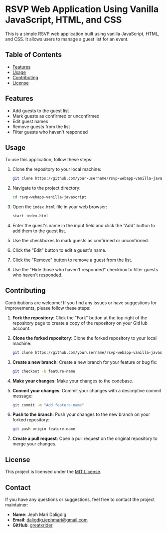 # RSVP Web Application Using Vanilla JavaScript, HTML, and CSS

This is a simple RSVP web application built using vanilla JavaScript, HTML, and CSS. It allows users to manage a guest list for an event.

## Table of Contents

- [Features](#features)
- [Usage](#usage)
- [Contributing](#contributing)
- [License](#license)

## Features

- Add guests to the guest list
- Mark guests as confirmed or unconfirmed
- Edit guest names
- Remove guests from the list
- Filter guests who haven't responded

## Usage

To use this application, follow these steps:

1. Clone the repository to your local machine:
    ```bash
    git clone https://github.com/your-username/rsvp-webapp-vanilla-javascript.git
    ```

2. Navigate to the project directory:
    ```bash
    cd rsvp-webapp-vanilla-javascript
    ```

3. Open the `index.html` file in your web browser:
    ```bash
    start index.html
    ```

4. Enter the guest's name in the input field and click the "Add" button to add them to the guest list.
5. Use the checkboxes to mark guests as confirmed or unconfirmed.
6. Click the "Edit" button to edit a guest's name.
7. Click the "Remove" button to remove a guest from the list.
8. Use the "Hide those who haven't responded" checkbox to filter guests who haven't responded.

## Contributing

Contributions are welcome! If you find any issues or have suggestions for improvements, please follow these steps:

1. **Fork the repository**: Click the "Fork" button at the top right of the repository page to create a copy of the repository on your GitHub account.

2. **Clone the forked repository**: Clone the forked repository to your local machine:
    ```bash
    git clone https://github.com/yourusername/rsvp-webapp-vanilla-javascript.git
    ```

3. **Create a new branch**: Create a new branch for your feature or bug fix:
    ```bash
    git checkout -b feature-name
    ```

4. **Make your changes**: Make your changes to the codebase.

5. **Commit your changes**: Commit your changes with a descriptive commit message:
    ```bash
    git commit -m "Add feature-name"
    ```

6. **Push to the branch**: Push your changes to the new branch on your forked repository:
    ```bash
    git push origin feature-name
    ```

7. **Create a pull request**: Open a pull request on the original repository to merge your changes.

## License

This project is licensed under the [MIT License](LICENSE).

## Contact

If you have any questions or suggestions, feel free to contact the project maintainer:

- **Name**: Jeph Mari Daligdig
- **Email**: daligdig.jephmari@gmail.com
- **GitHub**: [greatxrider](https://github.com/greatxrider)
